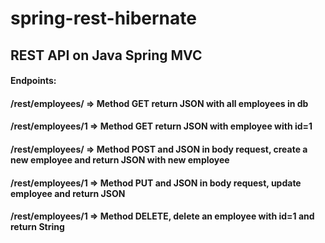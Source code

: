 # spring-rest-hibernate
## REST API on Java Spring MVC
#### Endpoints:
#### /rest/employees/   => Method GET return JSON with all employees in db
#### /rest/employees/1  => Method GET return JSON with employee with id=1
#### /rest/employees/   => Method POST and JSON in body request, create a new employee and return JSON with new employee
#### /rest/employees/1  => Method PUT and JSON in body request, update employee and return JSON
#### /rest/employees/1   => Method DELETE, delete an employee with id=1 and return String
